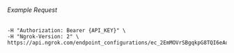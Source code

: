 
###### Example Request
```curl \
-H "Authorization: Bearer {API_KEY}" \
-H "Ngrok-Version: 2" \
https://api.ngrok.com/endpoint_configurations/ec_2EmMOVrSBgqkpG8TQI6eAoK0vxs
